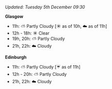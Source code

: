 *Updated: Tuesday 5th December 09:30*

**Glasgow**

* 11h: :partly_sunny: Partly Cloudy [:sunny: as of 10h, :cloud: as of 11h]
* 12h - 18h: :sunny: Clear
* 19h, 20h: :partly_sunny: Partly Cloudy
* 21h, 22h: :cloud: Cloudy

**Edinburgh**

* 11h: :partly_sunny: Partly Cloudy [:umbrella: as of 11h]
* 12h - 20h: :partly_sunny: Partly Cloudy
* 21h, 22h: :cloud: Cloudy
